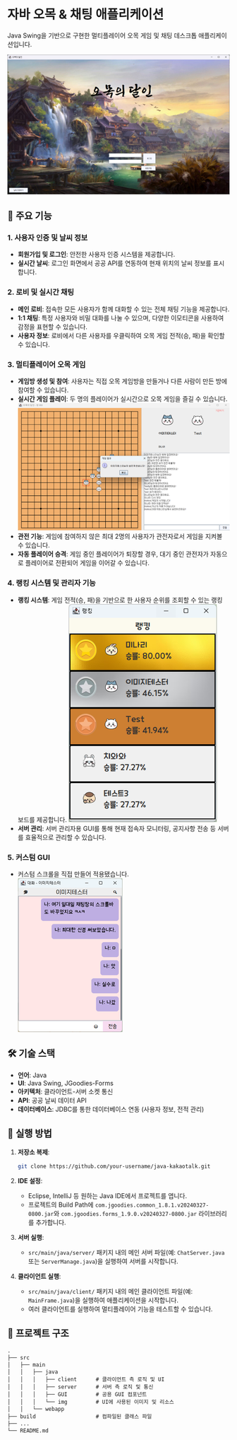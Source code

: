 # 자바 오목 & 채팅 애플리케이션

Java Swing을 기반으로 구현한 멀티플레이어 오목 게임 및 채팅 데스크톱 애플리케이션입니다.

![스크린샷](img/메인.png)

## 🌟 주요 기능

### 1. 사용자 인증 및 날씨 정보
- **회원가입 및 로그인**: 안전한 사용자 인증 시스템을 제공합니다.
- **실시간 날씨**: 로그인 화면에서 공공 API를 연동하여 현재 위치의 날씨 정보를 표시합니다.

### 2. 로비 및 실시간 채팅
- **메인 로비**: 접속한 모든 사용자가 함께 대화할 수 있는 전체 채팅 기능을 제공합니다.
- **1:1 채팅**: 특정 사용자와 비밀 대화를 나눌 수 있으며, 다양한 이모티콘을 사용하여 감정을 표현할 수 있습니다.
- **사용자 정보**: 로비에서 다른 사용자를 우클릭하여 오목 게임 전적(승, 패)을 확인할 수 있습니다.

### 3. 멀티플레이어 오목 게임
- **게임방 생성 및 참여**: 사용자는 직접 오목 게임방을 만들거나 다른 사람이 만든 방에 참여할 수 있습니다.
- **실시간 게임 플레이**: 두 명의 플레이어가 실시간으로 오목 게임을 즐길 수 있습니다.
![랭킹](img/게임진행.png)
- **관전 기능**: 게임에 참여하지 않은 최대 2명의 사용자가 관전자로서 게임을 지켜볼 수 있습니다.
- **자동 플레이어 승격**: 게임 중인 플레이어가 퇴장할 경우, 대기 중인 관전자가 자동으로 플레이어로 전환되어 게임을 이어갈 수 있습니다.

### 4. 랭킹 시스템 및 관리자 기능
- **랭킹 시스템**: 게임 전적(승, 패)을 기반으로 한 사용자 순위를 조회할 수 있는 랭킹 보드를 제공합니다.
![랭킹](img/랭킹.png)
- **서버 관리**: 서버 관리자용 GUI를 통해 현재 접속자 모니터링, 공지사항 전송 등 서버를 효율적으로 관리할 수 있습니다.

### 5. 커스텀 GUI
- 커스텀 스크롤을 직접 만들어 적용됐습니다.
![랭킹](img/스크롤커스텀.png)
## 🛠️ 기술 스택

- **언어**: Java
- **UI**: Java Swing, JGoodies-Forms
- **아키텍처**: 클라이언트-서버 소켓 통신
- **API**: 공공 날씨 데이터 API
- **데이터베이스**: JDBC를 통한 데이터베이스 연동 (사용자 정보, 전적 관리)

## 🚀 실행 방법

1. **저장소 복제**:
   ```bash
   git clone https://github.com/your-username/java-kakaotalk.git
   ```

2. **IDE 설정**:
   - Eclipse, IntelliJ 등 원하는 Java IDE에서 프로젝트를 엽니다.
   - 프로젝트의 Build Path에 `com.jgoodies.common_1.8.1.v20240327-0800.jar`와 `com.jgoodies.forms_1.9.0.v20240327-0800.jar` 라이브러리를 추가합니다.

3. **서버 실행**:
   - `src/main/java/server/` 패키지 내의 메인 서버 파일(예: `ChatServer.java` 또는 `ServerManage.java`)을 실행하여 서버를 시작합니다.

4. **클라이언트 실행**:
   - `src/main/java/client/` 패키지 내의 메인 클라이언트 파일(예: `MainFrame.java`)을 실행하여 애플리케이션을 시작합니다.
   - 여러 클라이언트를 실행하여 멀티플레이어 기능을 테스트할 수 있습니다.

## 📂 프로젝트 구조

```
.
├── src
│   ├── main
│   │   ├── java
│   │   │   ├── client      # 클라이언트 측 로직 및 UI
│   │   │   ├── server      # 서버 측 로직 및 통신
│   │   │   ├── GUI         # 공용 GUI 컴포넌트
│   │   │   └── img         # UI에 사용된 이미지 및 리소스
│   │   └── webapp
├── build                   # 컴파일된 클래스 파일
├── ...
└── README.md
```
